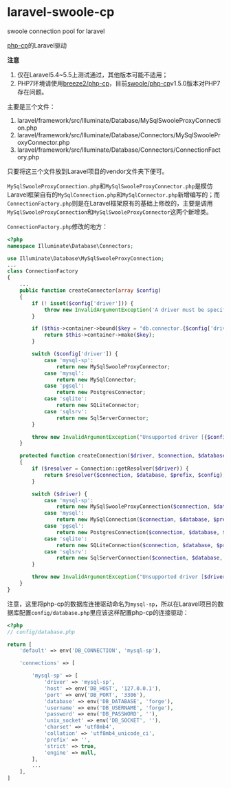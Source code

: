 # laravel-swoole-cp
swoole connection pool for laravel

[php-cp](https://github.com/swoole/php-cp)的Laravel驱动

**注意**
1. 仅在Laravel5.4~5.5上测试通过，其他版本可能不适用；
2. PHP7环境请使用[breeze2/php-cp](https://github.com/breeze2/php-cp)，目前[swoole/php-cp](https://github.com/swoole/php-cp)v1.5.0版本对PHP7存在问题。

主要是三个文件：
1. laravel/framework/src/Illuminate/Database/MySqlSwooleProxyConnection.php
2. laravel/framework/src/Illuminate/Database/Connectors/MySqlSwooleProxyConnector.php
3. laravel/framework/src/Illuminate/Database/Connectors/ConnectionFactory.php

只要将这三个文件放到Laravel项目的vendor文件夹下便可。

`MySqlSwooleProxyConnection.php`和`MySqlSwooleProxyConnector.php`是模仿Laravel框架自有的`MySqlConnection.php`和`MySqlConnector.php`新增编写的；而`ConnectionFactory.php`则是在Laravel框架原有的基础上修改的，主要是调用`MySqlSwooleProxyConnection`和`MySqlSwooleProxyConnector`这两个新增类。

`ConnectionFactory.php`修改的地方：

```php
<?php
namespace Illuminate\Database\Connectors;

use Illuminate\Database\MySqlSwooleProxyConnection;
...
class ConnectionFactory
{
    ...
    public function createConnector(array $config)
    {
        if (! isset($config['driver'])) {
            throw new InvalidArgumentException('A driver must be specified.');
        }

        if ($this->container->bound($key = "db.connector.{$config['driver']}")) {
            return $this->container->make($key);
        }

        switch ($config['driver']) {
            case 'mysql-sp':
                return new MySqlSwooleProxyConnector;
            case 'mysql':
                return new MySqlConnector;
            case 'pgsql':
                return new PostgresConnector;
            case 'sqlite':
                return new SQLiteConnector;
            case 'sqlsrv':
                return new SqlServerConnector;
        }

        throw new InvalidArgumentException("Unsupported driver [{$config['driver']}]");
    }

    protected function createConnection($driver, $connection, $database, $prefix = '', array $config = [])
    {
        if ($resolver = Connection::getResolver($driver)) {
            return $resolver($connection, $database, $prefix, $config);
        }

        switch ($driver) {
            case 'mysql-sp':
                return new MySqlSwooleProxyConnection($connection, $database, $prefix, $config);
            case 'mysql':
                return new MySqlConnection($connection, $database, $prefix, $config);
            case 'pgsql':
                return new PostgresConnection($connection, $database, $prefix, $config);
            case 'sqlite':
                return new SQLiteConnection($connection, $database, $prefix, $config);
            case 'sqlsrv':
                return new SqlServerConnection($connection, $database, $prefix, $config);
        }

        throw new InvalidArgumentException("Unsupported driver [$driver]");
    }
}
```

注意，这里将php-cp的数据库连接驱动命名为`mysql-sp`，所以在Laravel项目的数据库配置`config/database.php`里应该这样配置php-cp的连接驱动：

```php
<?php
// config/database.php

return [
    'default' => env('DB_CONNECTION', 'mysql-sp'),

    'connections' => [

        'mysql-sp' => [
            'driver' => 'mysql-sp',
            'host' => env('DB_HOST', '127.0.0.1'),
            'port' => env('DB_PORT', '3306'),
            'database' => env('DB_DATABASE', 'forge'),
            'username' => env('DB_USERNAME', 'forge'),
            'password' => env('DB_PASSWORD', ''),
            'unix_socket' => env('DB_SOCKET', ''),
            'charset' => 'utf8mb4',
            'collation' => 'utf8mb4_unicode_ci',
            'prefix' => '',
            'strict' => true,
            'engine' => null,
        ],
        ...
    ],
]

```


